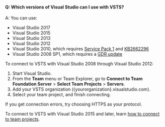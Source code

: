 #### Q: Which versions of Visual Studio can I use with VSTS?

A: You can use:

* Visual Studio 2017
* Visual Studio 2015
* Visual Studio 2013
* Visual Studio 2012
* Visual Studio 2010, 
which requires [Service Pack 1](https://www.microsoft.com/download/details.aspx?id=29082) 
and [KB2662296](http://support.microsoft.com/kb/2662296)
* Visual Studio 2008 SP1, which requires a [GDR update](http://support.microsoft.com/kb/2673642)

To connect to VSTS with Visual Studio 2008 through Visual Studio 2012:

1.	Start Visual Studio.
2.	From the **Team** menu or Team Explorer, 
go to **Connect to Team Foundation Server** > **Select Team Projects** > **Servers**.
3.	Add your VSTS organization ({yourorganization}.visualstudio.com).
4.	Select your team project, 
and finish connecting.

If you get connection errors, try choosing HTTPS as your protocol.

To connect to VSTS with Visual Studio 2015 and later, 
learn [how to connect to team projects](../organizations/projects/connect-to-projects.md). 
